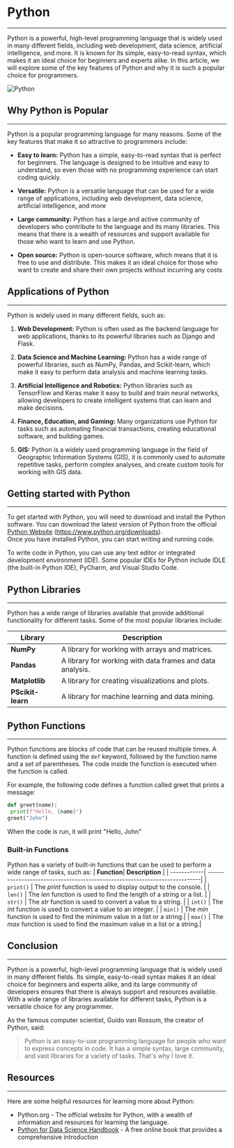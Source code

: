 # Python

***

Python is a powerful, high-level programming language that is widely used in many different fields,
including web development, data science, artificial intelligence, and more. It is known for its simple,
easy-to-read syntax, which makes it an ideal choice for beginners and experts alike. In this article,
we will explore some of the key features of Python and why it is such a popular choice for
programmers.

![Python](https://www.python.org/static/img/python-logo@2x.png)

## Why Python is Popular

***

Python is a popular programming language for many reasons. Some of the key features that make
it so attractive to programmers include:

- **Easy to learn:** Python has a simple, easy-to-read syntax that is perfect for beginners. The
language is designed to be intuitive and easy to understand, so even those with no
programming experience can start coding quickly.

- **Versatile:** Python is a versatile language that can be used for a wide range of applications,
including web development, data science, artificial intelligence, and more

- **Large community:** Python has a large and active community of developers who contribute to
the language and its many libraries. This means that there is a wealth of resources and support
available for those who want to learn and use Python.

- **Open source:** Python is open-source software, which means that it is free to use and
distribute. This makes it an ideal choice for those who want to create and share their own
projects without incurring any costs

## Applications of Python

***

Python is widely used in many different fields, such as:

1. **Web Development:** Python is often used as the backend language for web applications,
thanks to its powerful libraries such as Django and Flask.

2. **Data Science and Machine Learning:** Python has a wide range of powerful libraries, such as
NumPy, Pandas, and Scikit-learn, which make it easy to perform data analysis and machine
learning tasks.

3. **Artificial Intelligence and Robotics:** Python libraries such as TensorFlow and Keras make it
easy to build and train neural networks, allowing developers to create intelligent systems that
can learn and make decisions.

4. **Finance, Education, and Gaming:** Many organizations use Python for tasks such as
automating financial transactions, creating educational software, and building games.

5. **GIS:** Python is a widely used programming language in the field of Geographic Information
Systems (GIS), it is commonly used to automate repetitive tasks, perform complex analyses,
and create custom tools for working with GIS data.

## Getting started with Python

***

To get started with Python, you will need to download and install the Python software. You can
download the latest version of Python from the official [Python Website](https://www.python.org/downloads/) (https://www.python.org/downloads).  
Once you have installed Python, you can start writing and running code.

To write code in Python, you can use any text editor or integrated development environment (IDE).
Some popular IDEs for Python include IDLE (the built-in Python IDE), PyCharm, and Visual Studio
Code.

## Python Libraries

***

Python has a wide range of libraries available that provide additional functionality for different
tasks. Some of the most popular libraries include:

| **Library**        | **Description**                                          |
| ------------------ | ---------------------------------------------------------|
| **NumPy**          | A library for working with arrays and matrices.          |
| **Pandas**         | A library for working with data frames and data analysis.|
| **Matplotlib**     | A library for creating visualizations and plots.         |
| **PScikit-learn**  | A library for machine learning and data mining.          |

## Python Functions

***

Python functions are blocks of code that can be reused multiple times. A function is defined using
the `def` keyword, followed by the function name and a set of parentheses. The code inside the
function is executed when the function is called.

For example, the following code defines a function called greet that prints a message:

```python
def greet(name):
 print(f"Hello, {name}")
greet("John")
```
When the code is run, it will print "Hello, John"
### Built-in Functions

Python has a variety of built-in functions that can be used to perform a wide range of tasks, such
as:
| **Function**| **Description**                                                            |
| ------------| ---------------------------------------------------------------------------|
| `print()`   | The *print* function is used to display output to the console.             |
| `len()`     | The *len* function is used to find the length of a string or a list.       |
| `str()`     | The *str* function is used to convert a value to a string.                 |
| `int()`     | The *int* function is used to convert a value to an integer.               |
| `min()`     | The *min* function is used to find the minimum value in a list or a string.|
| `max()`     | The *max* function is used to find the maximum value in a list or a string.|

## Conclusion

***

Python is a powerful, high-level programming language that is widely used in many different fields.
Its simple, easy-to-read syntax makes it an ideal choice for beginners and experts alike, and its
large community of developers ensures that there is always support and resources available. With
a wide range of libraries available for different tasks, Python is a versatile choice for any
programmer.

As the famous computer scientist, Guido van Rossum, the creator of Python, said:
>Python is an easy-to-use programming language for people who want to express concepts in
>code. It has a simple syntax, large community, and vast libraries for a variety of tasks. That's
>why I love it.

## Resources

***

Here are some helpful resources for learning more about Python:
- Python.org - The official website for Python, with a wealth of information and resources for
learning the language.
- [Python for Data Science Handbook](https://jakevdp.github.io/PythonDataScienceHandbook/) - A free online book that provides a comprehensive
introduction